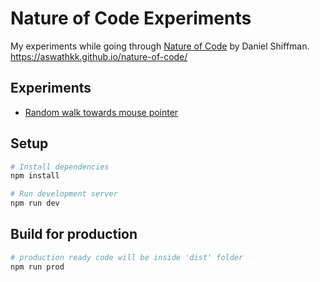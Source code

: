 # Nature of Code Experiments
My experiments while going through [Nature of Code](http://natureofcode.com) by Daniel Shiffman.
https://aswathkk.github.io/nature-of-code/

## Experiments
- [Random walk towards mouse pointer](https://aswathkk.github.io/nature-of-code/#!/0/random-walk-towards-mouse-pointer)

## Setup
```sh
# Install dependencies
npm install

# Run development server
npm run dev

```

## Build for production
```sh
# production ready code will be inside 'dist' folder
npm run prod

```
